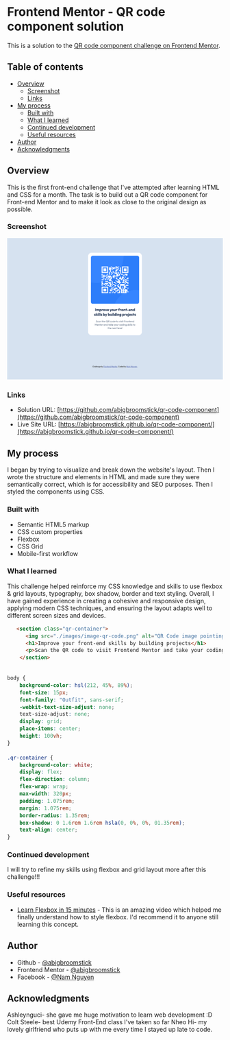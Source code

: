 # Frontend Mentor - QR code component solution

This is a solution to the [QR code component challenge on Frontend Mentor](https://www.frontendmentor.io/challenges/qr-code-component-iux_sIO_H).

## Table of contents

- [Overview](#overview)
  - [Screenshot](#screenshot)
  - [Links](#links)
- [My process](#my-process)
  - [Built with](#built-with)
  - [What I learned](#what-i-learned)
  - [Continued development](#continued-development)
  - [Useful resources](#useful-resources)
- [Author](#author)
- [Acknowledgments](#acknowledgments)


## Overview
This is the first front-end challenge that I've attempted after learning HTML and CSS for a month. The task is to build out a QR code component for Front-end Mentor and to make it look as close to the original design as possible.
### Screenshot

![](./qr-code-component-screenshot.png)

### Links

- Solution URL: [https://github.com/abigbroomstick/qr-code-component](https://github.com/abigbroomstick/qr-code-component)
- Live Site URL: [https://abigbroomstick.github.io/qr-code-component/](https://abigbroomstick.github.io/qr-code-component/)
## My process
I began by trying to visualize and break down the website's layout. Then I wrote the structure and elements in HTML and made sure they were semantically correct, which is for accessibility and SEO purposes.
Then I styled the components using CSS.

### Built with

- Semantic HTML5 markup
- CSS custom properties
- Flexbox
- CSS Grid
- Mobile-first workflow

### What I learned

This challenge helped reinforce my CSS knowledge and skills to use flexbox & grid layouts, typography, box shadow, border and text styling. Overall, I have gained experience in creating a cohesive and responsive design, applying modern CSS techniques, and ensuring the layout adapts well to different screen sizes and devices.


```html I am proud of :D
   <section class="qr-container">
      <img src="./images/image-qr-code.png" alt="QR Code image pointing to Frontend Mentor">
      <h1>Improve your front-end skills by building projects</h1>
      <p>Scan the QR code to visit Frontend Mentor and take your coding skills to the next level</p>
    </section>
      
```
```css I am proud of :D
body {
    background-color: hsl(212, 45%, 89%);
    font-size: 15px;
    font-family: "Outfit", sans-serif;
    -webkit-text-size-adjust: none;
    text-size-adjust: none;
    display: grid;
    place-items: center;
    height: 100vh;
}

.qr-container {
    background-color: white;
    display: flex;
    flex-direction: column;
    flex-wrap: wrap;
    max-width: 320px;
    padding: 1.075rem;
    margin: 1.075rem;
    border-radius: 1.35rem;
    box-shadow: 0 1.6rem 1.6rem hsla(0, 0%, 0%, 01.35rem);
    text-align: center;
}
```

### Continued development

I will try to refine my skills using flexbox and grid layout more after this challenge!!!


### Useful resources

- [Learn Flexbox in 15 minutes](https://youtu.be/fYq5PXgSsbE?si=iH-V5ouAmqPMFM52) - This is an amazing video which helped me finally understand how to style flexbox. I'd recommend it to anyone still learning this concept.


## Author

- Github - [@abigbroomstick](https://github.com/abigbroomstick)
- Frontend Mentor - [@abigbroomstick](https://www.frontendmentor.io/profile/abigbroomstick)
- Facebook - [@Nam Nguyen](https://www.facebook.com/nam.nguyenbathanh/)


## Acknowledgments

Ashleynguci- she gave me huge motivation to learn web development :D
Colt Steele- best Udemy Front-End class I've taken so far
Nheo Hi- my lovely girlfriend who puts up with me every time I stayed up late to code.

